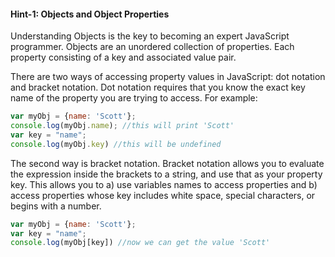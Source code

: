 #### **Hint-1: Objects and Object Properties**

Understanding Objects is the key to becoming an expert JavaScript programmer. Objects are an unordered collection of properties. Each property consisting of a key and associated value pair.

There are two ways of accessing property values in JavaScript: dot notation and bracket notation. Dot notation requires that you know the exact key name of the property you are trying to access. For example:

```js
var myObj = {name: 'Scott'};
console.log(myObj.name); //this will print 'Scott'
var key = "name";
console.log(myObj.key) //this will be undefined
```
The second way is bracket notation. Bracket notation allows you to evaluate the expression inside the brackets to a string, and use that as your property key. This allows you to a) use variables names to access properties and b) access properties whose key includes white space, special characters, or begins with a number.

```js
var myObj = {name: 'Scott'};
var key = "name";
console.log(myObj[key]) //now we can get the value 'Scott'
```